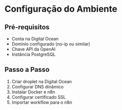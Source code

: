 # Configuração do Ambiente

## Pré-requisitos

- Conta na Digital Ocean
- Domínio configurado (no-ip ou similar)
- Chave API da OpenAI
- Instância PostgreSQL

## Passo a Passo

1. Criar droplet na Digital Ocean
2. Configurar DNS dinâmico
3. Instalar Docker e n8n
4. Configurar certificado SSL
5. Importar workflow para o n8n
